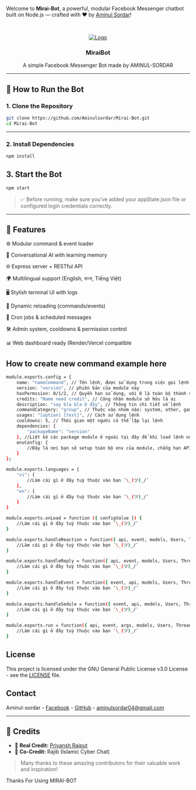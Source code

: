 Welcome to **Mirai-Bot**, a powerful, modular Facebook Messenger chatbot built on Node.js — crafted with ❤️ by [Aminul Sordar](https://github.com/Aminulsordar)!

<br />
<p align="center">
    <a href="https://github.com/miraiPr0ject/miraiv2">
        <img src="https://i.imgur.com/sxW5AWa.png" alt="Logo">
    </a>

<h3 align="center">MiraiBot</h3>

<p align="center">
    A simple Facebook Messenger Bot made by AMINUL-SORDAR


---

## 🚀 How to Run the Bot

### 1. Clone the Repository

```bash
git clone https://github.com/Aminulsordar/Mirai-Bot.git
cd Mirai-Bot
``` 
---

### 2. Install Dependencies

```bash
npm install
```

## 3. Start the Bot
```bash
npm start
```
> ✅ Before running, make sure you’ve added your appState.json file or configured login credentials correctly.




---

## 🧩 Features

⚙️ Modular command & event loader

🧠 Conversational AI with learning memory

🌐 Express server + RESTful API

🌍 Multilingual support (English, বাংলা, Tiếng Việt)

🖥 Stylish terminal UI with logs

🔁 Dynamic reloading (commands/events)

📅 Cron jobs & scheduled messages

🛠 Admin system, cooldowns & permission control

📊 Web dashboard ready (Render/Vercel compatible

## How to create new command example here
```bash
module.exports.config = {
	name: "nameCommand", // Tên lệnh, được sử dụng trong việc gọi lệnh
	version: "version", // phiên bản của module này
	hasPermssion: 0/1/2, // Quyền hạn sử dụng, với 0 là toàn bộ thành viên, 1 là quản trị viên trở lên, 2 là admin/owner
	credits: "Name need credit", // Công nhận module sở hữu là ai
	description: "say bla bla ở đây", // Thông tin chi tiết về lệnh
	commandCategory: "group", // Thuộc vào nhóm nào: system, other, game-sp, game-mp, random-img, edit-img, media, economy, ...
	usages: "[option] [text]", // Cách sử dụng lệnh
	cooldowns: 5, // Thời gian một người có thể lặp lại lệnh
	dependencies: {
		"packageName": "version"
	}, //Liệt kê các package module ở ngoài tại đây để khi load lệnh nó sẽ tự động cài!
	envConfig: {
		//Đây là nơi bạn sẽ setup toàn bộ env của module, chẳng hạn APIKEY, ...
	}
};

module.exports.languages = {
	"vi": {
		//Làm cái gì ở đây tuỳ thuộc vào bạn ¯\_(ツ)_/¯ 
	},
	"en": {
		//Làm cái gì ở đây tuỳ thuộc vào bạn ¯\_(ツ)_/¯ 
	}
}

module.exports.onLoad = function ({ configValue }) {
	//Làm cái gì ở đây tuỳ thuộc vào bạn ¯\_(ツ)_/¯ 
}

module.exports.handleReaction = function({ api, event, models, Users, Threads, Currencies, handleReaction, models }) {
	//Làm cái gì ở đây tuỳ thuộc vào bạn ¯\_(ツ)_/¯ 
}

module.exports.handleReply = function({ api, event, models, Users, Threads, Currencies, handleReply, models }) {
	//Làm cái gì ở đây tuỳ thuộc vào bạn ¯\_(ツ)_/¯ 
}

module.exports.handleEvent = function({ event, api, models, Users, Threads, Currencies }) {
	//Làm cái gì ở đây tuỳ thuộc vào bạn ¯\_(ツ)_/¯ 
}

module.exports.handleSedule = function({ event, api, models, Users, Threads, Currencies, scheduleItem }) {
	//Làm cái gì ở đây tuỳ thuộc vào bạn ¯\_(ツ)_/¯ 
}

module.exports.run = function({ api, event, args, models, Users, Threads, Currencies, permssion }) {
	//Làm cái gì ở đây tuỳ thuộc vào bạn ¯\_(ツ)_/¯ 
}
```

<!-- LICENSE -->
## License

This project is licensed under the GNU General Public License v3.0 License - see the [LICENSE](LICENSE) file.

<!-- CONTACT -->
## Contact

Aminul-sordar - [Facebook](https://facebook.com/100071880593545) - [GitHub](https://github.com/Aminulsordar) - aminulsordar04@gmail.com

-------------
## 🧠 Credits

- 👑 **Real Credit:** [Priyansh Rajput](https://github.com/PriyanshRajput)
- 🤝 **Co-Credit:** Rajib (Islamic Cyber Chat)

> Many thanks to these amazing contributors for their valuable work and inspiration!
> 
Thanks For Using MIRAI-BOT

